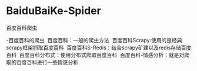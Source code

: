 # BaiduBaiKe-Spider
百度百科爬虫

-百度百科的爬虫
  百度百科：一般的爬虫方法
  百度百科Scrapy:使用的是经典scrapy框架抓取百度百科
  百度百科S-Redis：结合scrapy矿建以及redis存储百度百科
  百度百科分布式：使用分布式爬取百度百科
  百度百科-情感分析：就是对爬取的百度百科进行一些情感分析

